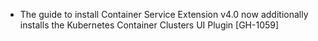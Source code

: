 * The guide to install Container Service Extension v4.0 now additionally installs the Kubernetes Container Clusters UI Plugin [GH-1059]

